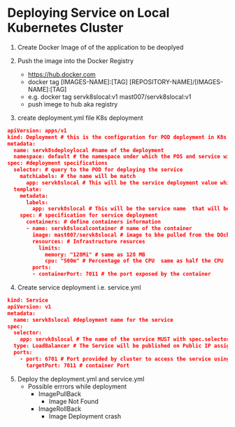 # Deploying Service on Local Kubernetes Cluster
1. Create Docker Image of of the application to be deoplyed

2. Push the image into the Docker Registry
    - https://hub.docker.com
    - docker tag [IMAGES-NAME]:[TAG]  [REPOSITORY-NAME]/[IMAGES-NAME]:[TAG] 
    - e.g.
        docker tag servk8slocal:v1 mast007/servk8slocal:v1
    - push imege to hub aka registry    
3. create deployment.yml file K8s deployment  
```` json
apiVersion: apps/v1
kind: Deployment # this is the configuration for POD deployment in K8s
metadata:
  name: servk8sdeploylocal #name of the deployment
  namespace: default # the namespace under which the POS and service will be deployed
spec: #deployment specifications
  selector: # query to the POD for deploying the service
    matchLabels: # the name will be match
      app: servk8slocal # This will be the service deployment value which will be used by the service.yml for service deployment
  template:
    metadata:
      labels:
        app: servk8slocal # This will be the service name  that will be created, use this in  service.yml
    spec: # specification for service deployment
      containers: # define containers information
      - name: servk8slocalcontainer # name of the container
        image: mast007/servk8slocal # image to bhe pulled from the DOcker HUB
        resources: # Infrastructure resurces
          limits:
            memory: "128Mi" # same as 128 MB
            cpu: "500m" # Percentage of the CPU  same as half the CPU
        ports:
        - containerPort: 7011 # the port exposed by the container      

````
4. Create service deployment i.e. service.yml
```` json
kind: Service
apiVersion: v1
metadata:
  name: servk8slocal #deployment name for the service
spec:
  selector:
    app: servk8slocal # The name of the service MUST with spec.selector.app
  type: LoadBalancer # The Service will be published on Public IP assigned by the cluster 
  ports:
    - port: 6701 # Port provided by cluster to access the service using LoadBalancer
      targetPort: 7011 # container Port
````

5. Deploy the deployment.yml and service.yml
    - Possible errrors while deployment
        - ImagePullBack
            - Image Not Found
        - ImageRollBack
            - Image Deployment crash    

